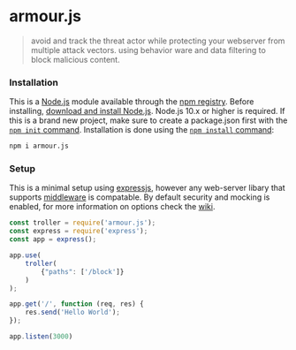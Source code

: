 # armour.js
> avoid and track the threat actor while protecting your webserver from multiple attack vectors. using behavior ware and data filtering to block malicious content. 

### Installation
This is a [Node.js](https://nodejs.org/) module available through the [npm registry](https://www.npmjs.com/). Before installing, [download and install Node.js](https://nodejs.org/en/download/). Node.js 10.x or higher is required. If this is a brand new project, make sure to create a package.json first with the [`npm init` command](https://docs.npmjs.com/creating-a-package-json-file). Installation is done using the [`npm install` command](https://docs.npmjs.com/getting-started/installing-npm-packages-locally):
```bash
npm i armour.js
```

### Setup
This is a minimal setup using [expressjs](https://expressjs.com/), however any web-server libary that supports [middleware](https://en.wikipedia.org/wiki/Middleware) is compatable. By default security and mocking is enabled, for more information on options check the [wiki](https://github.com/NotReeceHarris/troller.js/wiki).
```js
const troller = require('armour.js');
const express = require('express');
const app = express();

app.use(
    troller(
        {"paths": ['/block']}
    )
);

app.get('/', function (req, res) {
    res.send('Hello World');
});

app.listen(3000)
```
